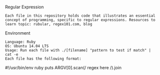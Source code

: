 Regular Expression

    Each file in this repository holds code that illustrates an essential concept of programming, specific to regular expressions. Resources to learn topic: rubular, regex101.com, blog

Environment

    Language: Ruby
    OS: Ubuntu 14.04 LTS
    Usage: Run each file with ./[filename] "pattern to test if match" | cat -e
    Each file has the following format:

#!/usr/bin/env ruby
puts ARGV[0].scan(/ regex here /).join


